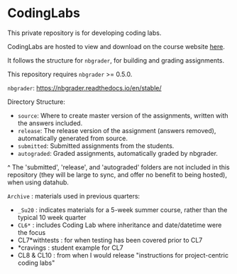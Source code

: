 # CodingLabs

This private repository is for developing coding labs.

CodingLabs are hosted to view and download on the course website [here](https://cogs18.github.io/CodingLabs/).

It follows the structure for `nbgrader`, for building and grading assignments.

This repository requires `nbgrader` >= 0.5.0.

`nbgrader`: https://nbgrader.readthedocs.io/en/stable/

Directory Structure:
- `source`: Where to create master version of the assignments, written with the answers included.
- `release`: The release version of the assignment (answers removed), automatically generated from source.
- `submitted`: Submitted assignments from the students.
- `autograded`: Graded assignments, automatically graded by nbgrader.

^ The 'submitted', 'release', and 'autograded' folders are not included in this repository (they will be large to sync, and offer no benefit to being hosted), when using datahub.


`Archive` : materials used in previous quarters:

- `_Su20` : indicates materials for a 5-week summer course, rather than the typical 10 week quarter
- `CL6*` : includes Coding Lab where inheritance and date/datetime were the focus
- CL7*withtests : for when testing has been covered prior to CL7
- *cravings : student example for CL7
- CL8 & CL10 : from when I would release "instructions for project-centric coding labs"
